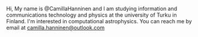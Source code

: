 Hi,
My name is @CamillaHanninen and I am studying information and communications technology and physics at the university of Turku in Finland.
I'm interested in computational astrophysics. 
You can reach me by email at camilla.hanninen@outlook.com
